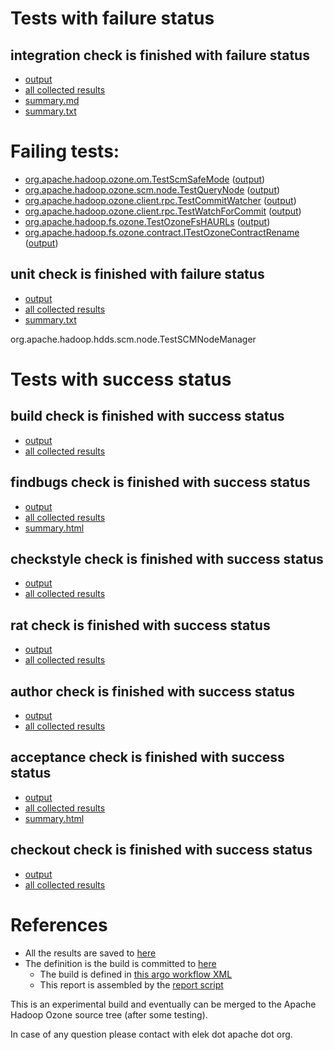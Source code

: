 # Tests with failure status

## integration check is finished with failure status

   * [output](https://raw.githubusercontent.com/elek/ozone-ci-q4/master/pr/pr-hdds-2237-hhfs2/integration/output.log)
   * [all collected results](https://github.com/elek/ozone-ci-q4/tree/master/pr/pr-hdds-2237-hhfs2/integration)
   * [summary.md](https://github.com/elek/ozone-ci-q4/tree/master/pr/pr-hdds-2237-hhfs2/integration/summary.md)
   * [summary.txt](https://github.com/elek/ozone-ci-q4/tree/master/pr/pr-hdds-2237-hhfs2/integration/summary.txt)

# Failing tests: 

 * [org.apache.hadoop.ozone.om.TestScmSafeMode](hadoop-ozone/integration-test/org.apache.hadoop.ozone.om.TestScmSafeMode.txt) ([output](hadoop-ozone/integration-test/org.apache.hadoop.ozone.om.TestScmSafeMode-output.txt))
 * [org.apache.hadoop.ozone.scm.node.TestQueryNode](hadoop-ozone/integration-test/org.apache.hadoop.ozone.scm.node.TestQueryNode.txt) ([output](hadoop-ozone/integration-test/org.apache.hadoop.ozone.scm.node.TestQueryNode-output.txt))
 * [org.apache.hadoop.ozone.client.rpc.TestCommitWatcher](hadoop-ozone/integration-test/org.apache.hadoop.ozone.client.rpc.TestCommitWatcher.txt) ([output](hadoop-ozone/integration-test/org.apache.hadoop.ozone.client.rpc.TestCommitWatcher-output.txt))
 * [org.apache.hadoop.ozone.client.rpc.TestWatchForCommit](hadoop-ozone/integration-test/org.apache.hadoop.ozone.client.rpc.TestWatchForCommit.txt) ([output](hadoop-ozone/integration-test/org.apache.hadoop.ozone.client.rpc.TestWatchForCommit-output.txt))
 * [org.apache.hadoop.fs.ozone.TestOzoneFsHAURLs](hadoop-ozone/ozonefs/org.apache.hadoop.fs.ozone.TestOzoneFsHAURLs.txt) ([output](hadoop-ozone/ozonefs/org.apache.hadoop.fs.ozone.TestOzoneFsHAURLs-output.txt))
 * [org.apache.hadoop.fs.ozone.contract.ITestOzoneContractRename](hadoop-ozone/ozonefs/org.apache.hadoop.fs.ozone.contract.ITestOzoneContractRename.txt) ([output](hadoop-ozone/ozonefs/org.apache.hadoop.fs.ozone.contract.ITestOzoneContractRename-output.txt))

## unit check is finished with failure status

   * [output](https://raw.githubusercontent.com/elek/ozone-ci-q4/master/pr/pr-hdds-2237-hhfs2/unit/output.log)
   * [all collected results](https://github.com/elek/ozone-ci-q4/tree/master/pr/pr-hdds-2237-hhfs2/unit)
   * [summary.txt](https://github.com/elek/ozone-ci-q4/tree/master/pr/pr-hdds-2237-hhfs2/unit/summary.txt)

org.apache.hadoop.hdds.scm.node.TestSCMNodeManager


# Tests with success status

## build check is finished with success status

   * [output](https://raw.githubusercontent.com/elek/ozone-ci-q4/master/pr/pr-hdds-2237-hhfs2/build/output.log)
   * [all collected results](https://github.com/elek/ozone-ci-q4/tree/master/pr/pr-hdds-2237-hhfs2/build)


## findbugs check is finished with success status

   * [output](https://raw.githubusercontent.com/elek/ozone-ci-q4/master/pr/pr-hdds-2237-hhfs2/findbugs/output.log)
   * [all collected results](https://github.com/elek/ozone-ci-q4/tree/master/pr/pr-hdds-2237-hhfs2/findbugs)
   * [summary.html](https://elek.github.io/ozone-ci-q4/pr/pr-hdds-2237-hhfs2/findbugs/summary.html)


## checkstyle check is finished with success status

   * [output](https://raw.githubusercontent.com/elek/ozone-ci-q4/master/pr/pr-hdds-2237-hhfs2/checkstyle/output.log)
   * [all collected results](https://github.com/elek/ozone-ci-q4/tree/master/pr/pr-hdds-2237-hhfs2/checkstyle)


## rat check is finished with success status

   * [output](https://raw.githubusercontent.com/elek/ozone-ci-q4/master/pr/pr-hdds-2237-hhfs2/rat/output.log)
   * [all collected results](https://github.com/elek/ozone-ci-q4/tree/master/pr/pr-hdds-2237-hhfs2/rat)


## author check is finished with success status

   * [output](https://raw.githubusercontent.com/elek/ozone-ci-q4/master/pr/pr-hdds-2237-hhfs2/author/output.log)
   * [all collected results](https://github.com/elek/ozone-ci-q4/tree/master/pr/pr-hdds-2237-hhfs2/author)


## acceptance check is finished with success status

   * [output](https://raw.githubusercontent.com/elek/ozone-ci-q4/master/pr/pr-hdds-2237-hhfs2/acceptance/output.log)
   * [all collected results](https://github.com/elek/ozone-ci-q4/tree/master/pr/pr-hdds-2237-hhfs2/acceptance)
   * [summary.html](https://elek.github.io/ozone-ci-q4/pr/pr-hdds-2237-hhfs2/acceptance/summary.html)


## checkout check is finished with success status

   * [output](https://raw.githubusercontent.com/elek/ozone-ci-q4/master/pr/pr-hdds-2237-hhfs2/checkout/output.log)
   * [all collected results](https://github.com/elek/ozone-ci-q4/tree/master/pr/pr-hdds-2237-hhfs2/checkout)




# References

 * All the results are saved to [here](https://github.com/elek/ozone-ci-q4/tree/master/pr/pr-hdds-2237-hhfs2/)
 * The definition is the build is committed to [here](https://github.com/elek/argo-ozone)
    * The build is defined in [this argo workflow XML](https://github.com/elek/argo-ozone/blob/master/ozone-build.yaml)
    * This report is assembled by the [report script](https://github.com/elek/argo-ozone/blob/master/scripts/report.sh)

This is an experimental build and eventually can be merged to the Apache Hadoop Ozone source tree (after some testing).

In case of any question please contact with elek dot apache dot org.
